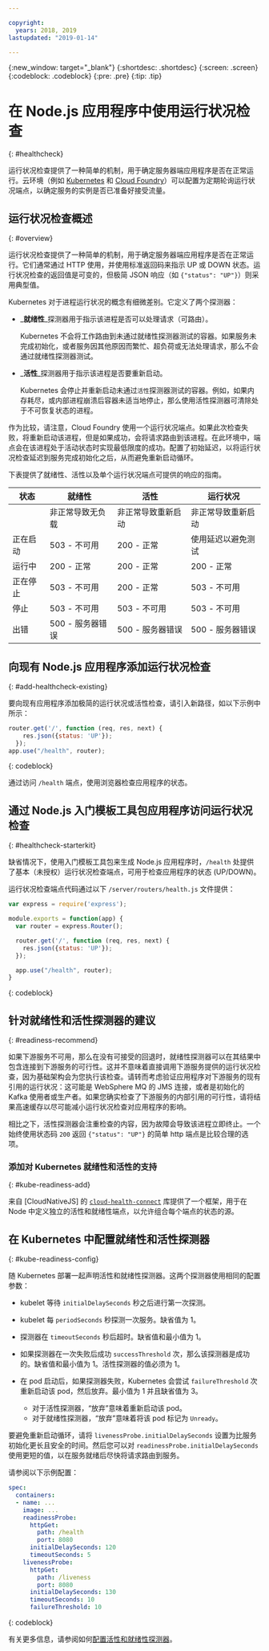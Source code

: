 ```yaml
---

copyright:
  years: 2018, 2019
lastupdated: "2019-01-14"

---
```


{:new_window: target="_blank"}
{:shortdesc: .shortdesc}
{:screen: .screen}
{:codeblock: .codeblock}
{:pre: .pre}
{:tip: .tip}

# 在 Node.js 应用程序中使用运行状况检查
{: #healthcheck}

运行状况检查提供了一种简单的机制，用于确定服务器端应用程序是否在正常运行。云环境（例如 [Kubernetes](https://www.ibm.com/cloud/container-service) 和 [Cloud Foundry](https://www.ibm.com/cloud/cloud-foundry)）可以配置为定期轮询运行状况端点，以确定服务的实例是否已准备好接受流量。

## 运行状况检查概述
{: #overview}

运行状况检查提供了一种简单的机制，用于确定服务器端应用程序是否在正常运行。它们通常通过 HTTP 使用，并使用标准返回码来指示 UP 或 DOWN 状态。运行状况检查的返回值是可变的，但极简 JSON 响应（如 `{"status": "UP"}`）则采用典型值。

Kubernetes 对于进程运行状况的概念有细微差别。它定义了两个探测器：

- _**就绪性**_探测器用于指示该进程是否可以处理请求（可路由）。

  Kubernetes 不会将工作路由到未通过就绪性探测器测试的容器。如果服务未完成初始化，或者服务因其他原因而繁忙、超负荷或无法处理请求，那么不会通过就绪性探测器测试。

- _**活性**_探测器用于指示该进程是否要重新启动。

  Kubernetes 会停止并重新启动未通过`活性`探测器测试的容器。例如，如果内存耗尽，或内部进程崩溃后容器未适当地停止，那么使用活性探测器可清除处于不可恢复状态的进程。

作为比较，请注意，Cloud Foundry 使用一个运行状况端点。如果此次检查失败，将重新启动该进程，但是如果成功，会将请求路由到该进程。在此环境中，端点会在该进程处于活动状态时实现最低限度的成功。配置了初始延迟，以将运行状况检查延迟到服务完成初始化之后，从而避免重新启动循环。

下表提供了就绪性、活性以及单个运行状况端点可提供的响应的指南。

|状态|就绪性|活性|运行状况|
|----------|-----------------------------|----------------------------|---------------------------|
|          |非正常导致无负载|非正常导致重新启动|非正常导致重新启动|
|正在启动|503 - 不可用|200 - 正常|使用延迟以避免测试|
|运行中|200 - 正常|200 - 正常|200 - 正常|
|正在停止|503 - 不可用|200 - 正常|503 - 不可用|
|停止|503 - 不可用|503 - 不可用|503 - 不可用|
|出错|500 - 服务器错误|500 - 服务器错误|500 - 服务器错误|

## 向现有 Node.js 应用程序添加运行状况检查
{: #add-healthcheck-existing}

要向现有应用程序添加极简的运行状况或活性检查，请引入新路径，如以下示例中所示：
```js
router.get('/', function (req, res, next) {
    res.json({status: 'UP'});
  });
app.use("/health", router);
```
{: codeblock}

通过访问 `/health` 端点，使用浏览器检查应用程序的状态。

## 通过 Node.js 入门模板工具包应用程序访问运行状况检查
{: #healthcheck-starterkit}

缺省情况下，使用入门模板工具包来生成 Node.js 应用程序时，`/health` 处提供了基本（未授权）运行状况检查端点，可用于检查应用程序的状态 (UP/DOWN)。

运行状况检查端点代码通过以下 `/server/routers/health.js` 文件提供：

```js
var express = require('express');

module.exports = function(app) {
  var router = express.Router();

  router.get('/', function (req, res, next) {
    res.json({status: 'UP'});
  });

  app.use("/health", router);
}
```
{: codeblock}

## 针对就绪性和活性探测器的建议
{: #readiness-recommend}

如果下游服务不可用，那么在没有可接受的回退时，就绪性探测器可以在其结果中包含连接到下游服务的可行性。这并不意味着直接调用下游服务提供的运行状况检查，因为基础架构会为您执行该检查。请转而考虑验证应用程序对下游服务的现有引用的运行状况：这可能是 WebSphere MQ 的 JMS 连接，或者是初始化的 Kafka 使用者或生产者。如果您确实检查了下游服务的内部引用的可行性，请将结果高速缓存以尽可能减小运行状况检查对应用程序的影响。

相比之下，活性探测器会注重检查的内容，因为故障会导致该进程立即终止。一个始终使用状态码 `200` 返回 `{"status": "UP"}` 的简单 http 端点是比较合理的选项。

### 添加对 Kubernetes 就绪性和活性的支持
{: #kube-readiness-add}

来自 [CloudNativeJS] 的 [`cloud-health-connect`](https://github.com/CloudNativeJS/cloud-health-connect) 库提供了一个框架，用于在 Node 中定义独立的活性和就绪性端点，以允许组合每个端点的状态的源。

## 在 Kubernetes 中配置就绪性和活性探测器
{: #kube-readiness-config}

随 Kubernetes 部署一起声明活性和就绪性探测器。这两个探测器使用相同的配置参数：

* kubelet 等待 `initialDelaySeconds` 秒之后进行第一次探测。

* kubelet 每 `periodSeconds` 秒探测一次服务。缺省值为 1。

* 探测器在 `timeoutSeconds` 秒后超时。缺省值和最小值为 1。

* 如果探测器在一次失败后成功 `successThreshold` 次，那么该探测器是成功的。缺省值和最小值为 1。活性探测器的值必须为 1。

* 在 pod 启动后，如果探测器失败，Kubernetes 会尝试 `failureThreshold` 次重新启动该 pod，然后放弃。最小值为 1 并且缺省值为 3。
    - 对于活性探测器，“放弃”意味着重新启动该 pod。
    - 对于就绪性探测器，“放弃”意味着将该 pod 标记为 `Unready`。

要避免重新启动循环，请将 `livenessProbe.initialDelaySeconds` 设置为比服务初始化更长且安全的时间。然后您可以对 `readinessProbe.initialDelaySeconds` 使用更短的值，以在服务就绪后尽快将请求路由到服务。

请参阅以下示例配置：
```yaml
spec:
  containers:
  - name: ...
    image: ...
    readinessProbe:
      httpGet:
        path: /health
        port: 8080
      initialDelaySeconds: 120
      timeoutSeconds: 5
    livenessProbe:
      httpGet:
        path: /liveness
        port: 8080
      initialDelaySeconds: 130
      timeoutSeconds: 10
      failureThreshold: 10
```
{: codeblock}

有关更多信息，请参阅如何[配置活性和就绪性探测器](https://kubernetes.io/docs/tasks/configure-pod-container/configure-liveness-readiness-probes/)。
